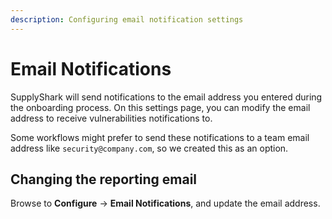 ```yaml
---
description: Configuring email notification settings
---
```


# Email Notifications

SupplyShark will send notifications to the email address you entered during the onboarding process. On this settings page, you can modify the email address to receive vulnerabilities notifications to.

Some workflows might prefer to send these notifications to a team email address like `security@company.com`, so we created this as an option.

## Changing the reporting email

Browse to **Configure** -> **Email Notifications**, and update the email address.

<figure><picture><source srcset="https://www.supplyshark.io/_next/image?url=%2Fassets%2Fimages%2Fdocs%2Fsettings-change-email-dark.png&#x26;w=3840&#x26;q=75" media="(prefers-color-scheme: dark)"><img src="https://www.supplyshark.io/_next/image?url=%2Fassets%2Fimages%2Fdocs%2Fsettings-change-email-light.png&#x26;w=3840&#x26;q=75" alt=""></picture><figcaption></figcaption></figure>
